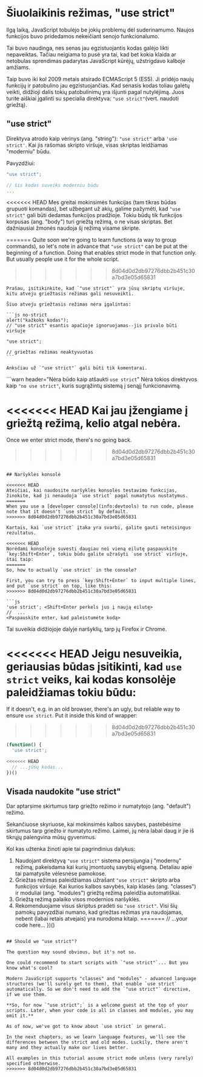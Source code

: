 # Šiuolaikinis režimas, "use strict"

Ilgą laiką, JavaScript tobulėjo be jokių problemų dėl suderinamumo. Naujos funkcijos buvo pridedamos nekeičiant senojo funkcionalumo.

Tai buvo naudinga, nes senas jau egzistuojantis kodas galėjo likti nepaveiktas. Tačiau neigiama to pusė yra tai, kad bet kokia klaida ar netobulas sprendimas padarytas JavaScript kūrėjų, užstrigdavo kalboje amžiams.

Taip buvo iki kol 2009 metais atsirado ECMAScript 5 (ES5). Ji pridėjo naujų funkcijų ir patobulino jau egzistuojančias. Kad senasis kodas toliau galėtų veikti, didžioji dalis tokių patobulinimų yra išjunti pagal nutylėjimą. Juos turite aiškiai įgalinti su specialia direktyva: `"use strict"`(vert. naudoti griežtą).

## "use strict"

Direktyva atrodo kaip vėrinys (ang. "string"): `"use strict"` arba `'use strict'`. Kai jis rašomas skripto viršuje, visas skriptas leidžiamas "moderniu" būdu.

Pavyzdžiui:

```js
"use strict";

// šis kodas suveiks moderniu būdu
...
```

<<<<<<< HEAD
Mes greitai mokinsimės funkcijas (tam tikras būdas grupuoti komandas), bet užbėgant už akių, galime pažymėti, kad `"use strict"` gali būti dedamas funkcijos pradžioje. Tokiu būdų tik funkcijos korpusas (ang. "body") turi griežtą režimą, o ne visas skriptas. Bet dažniausiai žmonės naudoja šį režimą visame skripte.

=======
Quite soon we're going to learn functions (a way to group commands), so let's note in advance that `"use strict"` can be put at the beginning of a function. Doing that enables strict mode in that function only. But usually people use it for the whole script.
>>>>>>> 8d04d0d2db97276dbb2b451c30a7bd3e05d65831

````warn header="Įsitikinkite, kad \"use strict\" yra viršuje"
Prašau, įsitikinkite, kad `"use strict"` yra jūsų skriptų viršuje, kitu atveju griežtasis režimas gali nesuveikti. 

Šiuo atveju griežtasis režimas nėra įgalintas:

```js no-strict
alert("kažkoks kodas");
// "use strict" esantis apačioje ignoruojamas--jis privalo būti viršuje

"use strict";

// griežtas režimas neaktyvuotas
```

Anksčiau už `"use strict"` gali būti tik komentarai.
````

```warn header="Nėra būdo kaip atšaukti `use strict`"
Nėra tokios direktyvos kaip `"no use strict"`, kuris sugrąžintų sistemą į senąjį funkcionavimą.

<<<<<<< HEAD
Kai jau įžengiame į griežtą režimą, kelio atgal nebėra.
=======
Once we enter strict mode, there's no going back.
>>>>>>> 8d04d0d2db97276dbb2b451c30a7bd3e05d65831
```

## Naršyklės konsolė

<<<<<<< HEAD
Ateičiai, kai naudosite naršyklės konsolės testavimo funkcijas, žinokite, kad ji nenaudoja `use strict` pagal numatytus nustatymus.
=======
When you use a [developer console](info:devtools) to run code, please note that it doesn't `use strict` by default.
>>>>>>> 8d04d0d2db97276dbb2b451c30a7bd3e05d65831

Kartais, kai `use strict` įtaka yra svarbi, galite gauti neteisingus rezultatus.

<<<<<<< HEAD
Norėdami konsolėje suvesti daugiau nei vieną eilutę paspauskite `key:Shift+Enter`, tokiu būdu galite užrašyti `use strict` viršuje, štai taip:
=======
So, how to actually `use strict` in the console?

First, you can try to press `key:Shift+Enter` to input multiple lines, and put `use strict` on top, like this:
>>>>>>> 8d04d0d2db97276dbb2b451c30a7bd3e05d65831

```js
'use strict'; <Shift+Enter perkels jus į naują eilutę>
//  ...
<Paspauskite enter, kad paleistumėte kodą>
```

Tai suveikia didžiojoje dalyje naršyklių, tarp jų Firefox ir Chrome.

<<<<<<< HEAD
Jeigu nesuveikia, geriausias būdas įsitikinti, kad `use strict` veiks, kai kodas konsolėje paleidžiamas tokiu būdu:
=======
If it doesn't, e.g. in an old browser, there's an ugly, but reliable way to ensure `use strict`. Put it inside this kind of wrapper:
>>>>>>> 8d04d0d2db97276dbb2b451c30a7bd3e05d65831

```js
(function() {
  'use strict';

<<<<<<< HEAD
  // ...jūsų kodas...
})()
```

## Visada naudokite "use strict"

Dar aptarsime skirtumus tarp griežto režimo ir numatytojo (ang. "default") režimo.

Sekančiuose skyriuose, kai mokinsimės kalbos savybes, pastebėsime skirtumus tarp griežto ir numatyto režimo. Laimei, jų nėra labai daug ir jie iš tikrųjų palengvina mūsų gyvenimus. 

Kol kas užtenka žinoti apie tai pagrindinius dalykus:

1. Naudojant direktyvą `"use strict"` sistema persijungia į "modernų" režimą, pakeisdama kai kurių įmontuotų savybių elgseną. Detaliau apie tai pamatysite vėlesnėse pamokose.
2. Griežtas režimas paleidžiamas užrašant `"use strict"` skripto arba funkcijos viršuje. Kai kurios kalbos savybės, kaip klasės (ang. "classes") ir moduliai (ang. "modules") griežtą režimą paleidžia automatiškai.
3. Griežtą režimą palaiko visos modernios naršyklės.
4. Rekomenduojame visus skriptus pradėti su `"use strict"`. Visi šių pamokų pavyzdžiai numano, kad griežtas režimas yra naudojamas, nebent (labai retais atvejais) yra nurodoma kitaip. 
=======
  // ...your code here...
})()
```

## Should we "use strict"?

The question may sound obvious, but it's not so.

One could recommend to start scripts with `"use strict"`... But you know what's cool?

Modern JavaScript supports "classes" and "modules" - advanced language structures (we'll surely get to them), that enable `use strict` automatically. So we don't need to add the `"use strict"` directive, if we use them.

**So, for now `"use strict";` is a welcome guest at the top of your scripts. Later, when your code is all in classes and modules, you may omit it.**

As of now, we've got to know about `use strict` in general.

In the next chapters, as we learn language features, we'll see the differences between the strict and old modes. Luckily, there aren't many and they actually make our lives better.

All examples in this tutorial assume strict mode unless (very rarely) specified otherwise.
>>>>>>> 8d04d0d2db97276dbb2b451c30a7bd3e05d65831
